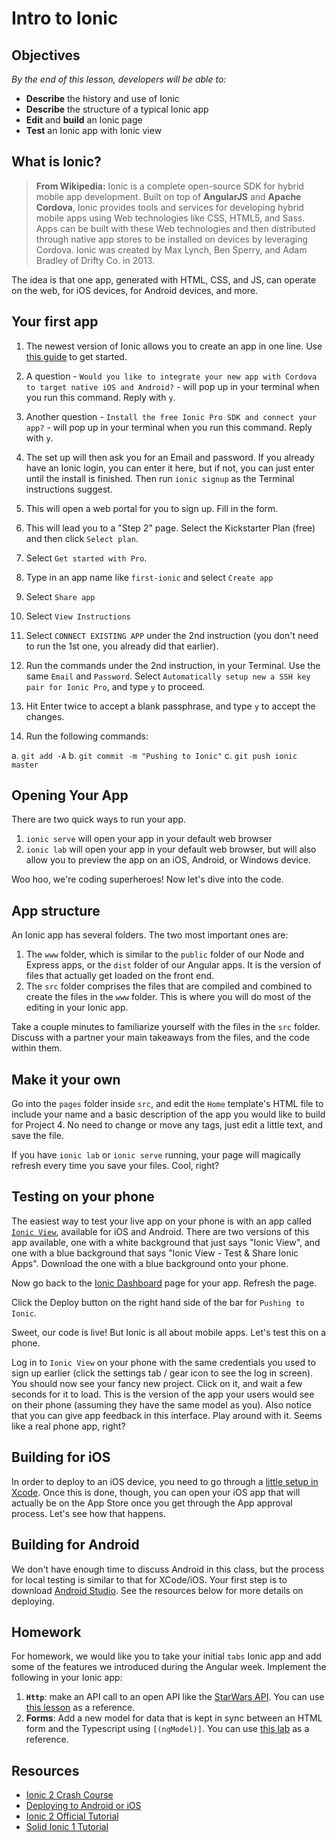 <!--WDI3 2:34 -->
<!--WDI4 1:43 -->
<!--2:30 5 minutes -->
<!--WDI5 9:08 -->
<!--WDI6 1:44 -->

# Intro to Ionic

## Objectives
*By the end of this lesson, developers will be able to:*

- **Describe** the history and use of Ionic
- **Describe** the structure of a typical Ionic app
- **Edit** and **build** an Ionic page
- **Test** an Ionic app with Ionic view

## What is Ionic?

>**From Wikipedia:** Ionic is a complete open-source SDK for hybrid mobile app development. Built on top of **AngularJS** and **Apache Cordova**, Ionic provides tools and services for developing hybrid mobile apps using Web technologies like CSS, HTML5, and Sass. Apps can be built with these Web technologies and then distributed through native app stores to be installed on devices by leveraging Cordova. Ionic was created by Max Lynch, Ben Sperry, and Adam Bradley of Drifty Co. in 2013.

The idea is that one app, generated with HTML, CSS, and JS, can operate on the web, for iOS devices, for Android devices, and more.

<!--WDI5 9:12 -->
<!--2:38 WDI3 -->
<!--2:35 15 minutes -->

## Your first app

1. The newest version of Ionic allows you to create an app in one line.  Use [this guide](https://ionicframework.com/getting-started/) to get started.

2. A question - `Would you like to integrate your new app with Cordova to target native iOS and Android?` -  will pop up in your terminal when you run this command. Reply with `y`.

3. Another question - `Install the free Ionic Pro SDK and connect your app?` -  will pop up in your terminal when you run this command. Reply with `y`.

4. The set up will then ask you for an Email and password.  If you already have an Ionic login, you can enter it here, but if not, you can just enter until the install is finished.  Then run `ionic signup` as the Terminal instructions suggest.

5. This will open a web portal for you to sign up.  Fill in the form.

6. This will lead you to a "Step 2" page.  Select the Kickstarter Plan (free) and then click `Select plan`.

7. Select `Get started with Pro`.

8.  Type in an app name like `first-ionic` and select `Create app`

9. Select `Share app`

10. Select `View Instructions`

11. Select `CONNECT EXISTING APP` under the 2nd instruction (you don't need to run the 1st one, you already did that earlier).

12. Run the commands under the 2nd instruction, in your Terminal.  Use the same `Email` and `Password`.  Select `Automatically setup new a SSH key pair for Ionic Pro`, and type `y` to proceed.

13.  Hit Enter twice to accept a blank passphrase, and type `y` to accept the changes.

14. Run the following commands:

  a. `git add -A`
  b. `git commit -m "Pushing to Ionic"`
  c. `git push ionic master`

## Opening Your App

There are two quick ways to run your app.

1. `ionic serve` will open your app in your default web browser
2. `ionic lab` will open your app in your default web browser, but will also allow you to preview the app on an iOS, Android, or Windows device.

Woo hoo, we're coding superheroes!  Now let's dive into the code.

<!--WDI6 coming back 2:15  -->
<!--WDI4 1:48 turning over to devs -->
<!--WDI4 coming back 1:55 -->
<!--WDI5 9:20 -->

<!--2:50 WDI3 -->

## App structure

An Ionic app has several folders.  The two most important ones are:

1. The `www` folder, which is similar to the `public` folder of our Node and Express apps, or the `dist` folder of our Angular apps.  It is the version of files that actually get loaded on the front end.
2. The `src` folder comprises the files that are compiled and combined to create the files in the `www` folder.  This is where you will do most of the editing in your Ionic app.

Take a couple minutes to familiarize yourself with the files in the `src` folder.  Discuss with a partner your main takeaways from the files, and the code within them.

<!--WDI4 2:00 turning over to devs -->
<!--WDI4 coming back 2:05  -->
<!--2:57 WDI3-->
<!--WDI5 9:33   -->
<!--WDI6 coming back 2:26 -->

## Make it your own

Go into the `pages` folder inside `src`, and edit the `Home` template's HTML file to include your name and a basic description of the app you would like to build for Project 4.  No need to change or move any tags, just edit a little text, and save the file.

If you have `ionic lab` or `ionic serve` running, your page will magically refresh every time you save your files.  Cool, right?

<!--3:00 WDI3 -->
<!--WDI4 2:08 turning over to devs -->
<!--WDI4 coming back 2:11  -->
<!--2:50 15 minutes -->
<!--WDi6 2:3  -->

<!--WDI4 turning over to devs 2:13 -->
<!--WDI4 coming back 2:39, 5 minutes to talk about making a new page -->
<!--WDI4 2:54 coming back from break -->
<!--WDI5 9:37  -->
<!--3:05 15 minutes-->

## Testing on your phone

The easiest way to test your live app on your phone is with an app called [`Ionic View`](https://docs.ionic.io/tools/view/), available for iOS and Android.  There are two versions of this app available, one with a white background that just says "Ionic View", and one with a blue background that says "Ionic View - Test & Share Ionic Apps".  Download the one with a blue background onto your phone.

Now go back to the [Ionic Dashboard](https://dashboard.ionicjs.com) page for your app.  Refresh the page.

Click the Deploy button on the right hand side of the bar for `Pushing to Ionic`.

Sweet, our code is live!  But Ionic is all about mobile apps.  Let's test this on a phone.

<!--9:47 WDI5 -->

Log in to `Ionic View` on your phone with the same credentials you used to sign up earlier (click the settings tab / gear icon to see the log in screen).  You should now see your fancy new project.  Click on it, and wait a few seconds for it to load.  This is the version of the app your users would see on their phone (assuming they have the same model as you).  Also notice that you can give app feedback in this interface.  Play around with it.  Seems like a real phone app, right?

<!--3:15 WDI4, intro'd builing for iOS, and left open for independent work...getting passwords and usernames stored in Ionic took a while...I think Ionic just takes a while to update-->

<!--WDI6 2:43  -->
<!--3:20 10 minutes -->

## Building for iOS

In order to deploy to an iOS device, you need to go through a [little setup in Xcode](https://ionicframework.com/docs/intro/deploying/).  Once this is done, though, you can open your iOS app that will actually be on the App Store once you get through the App approval process.  Let's see how that happens.

<!-- Instructor demo the non-setup steps like ionic build, and opening on the phone -->

## Building for Android

We don't have enough time to discuss Android in this class, but the process for local testing is similar to that for XCode/iOS.  Your first step is to download [Android Studio](https://developer.android.com/studio/index.html).  See the resources below for more details on deploying.

<!--WDI5 10:17 turning over to devs -->
## Homework

For homework, we would like you to take your initial `tabs` Ionic app and add some of the features we introduced during the Angular week.  Implement the following in your Ionic app:

1. **`Http`**: make an API call to an open API like the [StarWars API](http://swapi.co/).  You can use [this lesson](https://github.com/den-materials/angular/blob/master/lectures/02-routing-apis/star_wars_api.md) as a reference.
2. **Forms**: Add a new model for data that is kept in sync between an HTML form and the Typescript using `[(ngModel)]`.  You can use [this lab](https://github.com/den-materials/angular/blob/master/lectures/01-angular-basics/05-angular-directives.md) as a reference.

<!--3:00 WDI6 -->

## Resources

- [Ionic 2 Crash Course](https://www.youtube.com/watch?v=O2WiI9QrS5s&feature=youtu.be)
- [Deploying to Android or iOS](https://ionicframework.com/docs/v2/setup/deploying/)
- [Ionic 2 Official Tutorial](https://ionicframework.com/docs/v2/setup/tutorial/)
- [Solid Ionic 1 Tutorial](https://ccoenraets.github.io/ionic-tutorial/)
